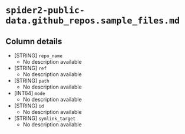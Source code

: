 # `spider2-public-data.github_repos.sample_files.md`

## Column details

* [STRING]    `repo_name`
  - No description available
* [STRING]    `ref`
  - No description available
* [STRING]    `path`
  - No description available
* [INT64]    `mode`
  - No description available
* [STRING]    `id`
  - No description available
* [STRING]    `symlink_target`
  - No description available

